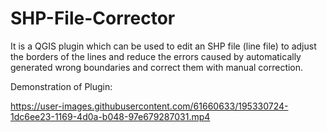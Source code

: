 # SHP-File-Corrector
It is a QGIS plugin which can be used to edit an SHP file (line file) to adjust the borders of the lines and reduce the errors caused by automatically generated wrong boundaries and correct them with manual correction.

Demonstration of Plugin:


https://user-images.githubusercontent.com/61660633/195330724-1dc6ee23-1169-4d0a-b048-97e679287031.mp4

